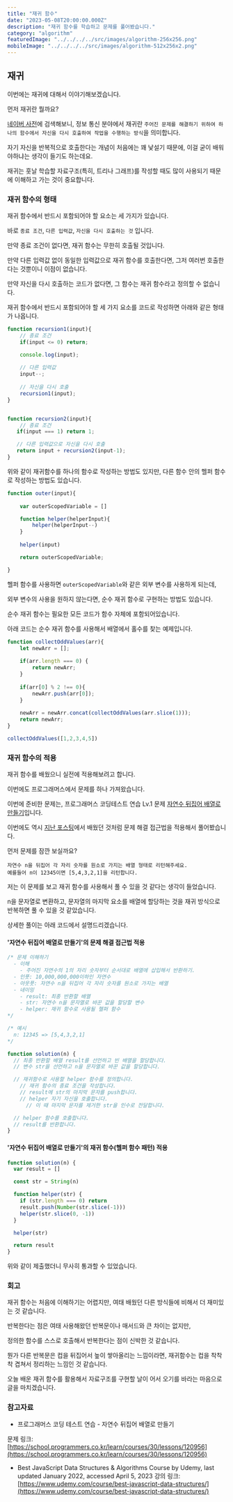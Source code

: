 ```yaml
---
title: "재귀 함수"
date: "2023-05-08T20:00:00.000Z"
description: "재귀 함수를 학습하고 문제를 풀어봤습니다."
category: "algorithm"
featuredImage: "../../../../src/images/algorithm-256x256.png"
mobileImage: "../../../../src/images/algorithm-512x256x2.png"
---
```

## 재귀

이번에는 재귀에 대해서 이야기해보겠습니다.

먼저 재귀란 뭘까요?

[네이버 사전](https://ko.dict.naver.com/#/entry/koko/dd0aa403963a4afdbdbac90862c3f06e)에 검색해보니, 정보 통신 분야에서 재귀란 `주어진 문제를 해결하기 위하여 하나의 함수에서 자신을 다시 호출하여 작업을 수행하는 방식`을 의미합니다.

자기 자신을 반복적으로 호출한다는 개념이 처음에는 꽤 낯설기 때문에, 이걸 굳이 배워야하냐는 생각이 들기도 하는데요.

재귀는 훗날 학습할 자료구조(특히, 트리나 그래프)를 작성할 때도 많이 사용되기 때문에 이해하고 가는 것이 중요합니다.

### 재귀 함수의 형태

재귀 함수에서 반드시 포함되어야 할 요소는 세 가지가 있습니다.

바로 `종료 조건`, `다른 입력값`, `자신을 다시 호출하는 것` 입니다.

만약 종료 조건이 없다면, 재귀 함수는 무한히 호출될 것입니다.

만약 다른 입력값 없이 동일한 입력값으로 재귀 함수를 호출한다면, 그저 여러번 호출한다는 것뿐이니 이점이 없습니다.

만약 자신을 다시 호출하는 코드가 없다면, 그 함수는 재귀 함수라고 정의할 수 없습니다.

재귀 함수에서 반드시 포함되어야 할 세 가지 요소를 코드로 작성하면 아래와 같은 형태가 나옵니다.

```javascript
function recursion1(input){
    // 종료 조건
    if(input <= 0) return;

    console.log(input);
    
    // 다른 입력값
    input--;
    
    // 자신을 다시 호출
    recursion1(input);
}


function recursion2(input){
    // 종료 조건
   if(input === 1) return 1;

   // 다른 입력값으로 자신을 다시 호출
   return input + recursion2(input-1);
}
```

위와 같이 재귀함수를 하나의 함수로 작성하는 방법도 있지만, 다른 함수 안의 헬퍼 함수로 작성하는 방법도 있습니다.

```javascript
function outer(input){
    
    var outerScopedVariable = []

    function helper(helperInput){
        helper(helperInput--)
    }
    
    helper(input)

    return outerScopedVariable;

}
```
헬퍼 함수를 사용하면 `outerScopedVariable`와 같은 외부 변수를 사용하게 되는데,

외부 변수의 사용을 원하지 않는다면, 순수 재귀 함수로 구현하는 방법도 있습니다.

순수 재귀 함수는 필요한 모든 코드가 함수 자체에 포함되어있습니다.

아래 코드는 순수 재귀 함수를 사용해서 배열에서 홀수를 찾는 예제입니다.

```javascript
function collectOddValues(arr){
    let newArr = [];
    
    if(arr.length === 0) {
        return newArr;
    }
        
    if(arr[0] % 2 !== 0){
        newArr.push(arr[0]);
    }
        
    newArr = newArr.concat(collectOddValues(arr.slice(1)));
    return newArr;
}

collectOddValues([1,2,3,4,5])
```

### 재귀 함수의 적용

재귀 함수를 배웠으니 실전에 적용해보려고 합니다.

이번에도 프로그래머스에서 문제를 하나 가져왔습니다.

이번에 준비한 문제는, 프로그래머스 코딩테스트 연습 Lv.1 문제 [자연수 뒤집어 배열로 만들기](https://school.programmers.co.kr/learn/courses/30/lessons/12932)입니다.

이번에도 역시 [지난 포스팅](https://ha-il.github.io/algorithm-study/2-week/)에서 배웠던 것처럼 문제 해결 접근법을 적용해서 풀어봤습니다.

먼저 문제를 잠깐 보실까요?

```
자연수 n을 뒤집어 각 자리 숫자를 원소로 가지는 배열 형태로 리턴해주세요. 
예를들어 n이 12345이면 [5,4,3,2,1]을 리턴합니다.
```

저는 이 문제를 보고 재귀 함수를 사용해서 풀 수 있을 것 같다는 생각이 들었습니다.

n을 문자열로 변환하고, 문자열의 마지막 요소를 배열에 할당하는 것을 재귀 방식으로 반복하면 풀 수 있을 것 같았습니다.

상세한 풀이는 아래 코드에서 설명드리겠습니다.

#### '자연수 뒤집어 배열로 만들기'의 문제 해결 접근법 적용
```javascript
/* 문제 이해하기
  - 이해
    - 주어진 자연수의 1의 자리 숫자부터 순서대로 배열에 삽입해서 반환하기.
  - 인풋: 10,000,000,000이하인 자연수 
  - 아웃풋: 자연수 n을 뒤집어 각 자리 숫자를 원소로 가지는 배열
  - 네이밍
    - result: 최종 반환할 배열
    - str: 자연수 n을 문자열로 바꾼 값을 할당할 변수
    - helper: 재귀 함수로 사용될 헬퍼 함수 
*/

/* 예시
  n: 12345 => [5,4,3,2,1] 
*/

function solution(n) {
  // 최종 반환할 배열 result를 선언하고 빈 배열을 할당합니다.
  // 변수 str을 선언하고 n을 문자열로 바꾼 값을 할당합니다.

  // 재귀함수로 사용할 helper 함수를 정의합니다.
    // 재귀 함수의 종료 조건을 작성합니다.
    // result에 str의 마지막 문자를 push합니다.
    // helper 자기 자신을 호출합니다.
      // 이 때 마지막 문자를 제거한 str을 인수로 전달합니다.

  // helper 함수를 호출합니다.
  // result를 반환합니다.
}
```
#### '자연수 뒤집어 배열로 만들기'의 재귀 함수(헬퍼 함수 패턴) 적용
```javascript
function solution(n) {
  var result = []

  const str = String(n)

  function helper(str) {
    if (str.length === 0) return
    result.push(Number(str.slice(-1)))
    helper(str.slice(0, -1))
  }

  helper(str)

  return result
}
```
위와 같이 제출했더니 무사히 통과할 수 있었습니다.

### 회고

재귀 함수는 처음에 이해하기는 어렵지만, 여태 배웠던 다른 방식들에 비해서 더 재미있는 것 같습니다.

반복한다는 점은 여태 사용해왔던 반복문이나 매서드와 큰 차이는 없지만, 

정의한 함수를 스스로 호출해서 반복한다는 점이 신박한 것 같습니다.

뭔가 다른 반복문은 컵을 뒤집어서 높이 쌓아올리는 느낌이라면, 재귀함수는 컵을 착착착 겹쳐서 정리하는 느낌인 것 같습니다.

오늘 배운 재귀 함수를 활용해서 자료구조를 구현할 날이 어서 오기를 바라는 마음으로 글을 마치겠습니다.



### 참고자료

- 프로그래머스 코딩 테스트 연습 - 자연수 뒤집어 배열로 만들기

문제 링크: [https://school.programmers.co.kr/learn/courses/30/lessons/120956](https://school.programmers.co.kr/learn/courses/30/lessons/120956)

- Best JavaScript Data Structures & Algorithms Course by Udemy, last updated January 2022, accessed April 5, 2023
강의 링크: [https://www.udemy.com/course/best-javascript-data-structures/](https://www.udemy.com/course/best-javascript-data-structures/)